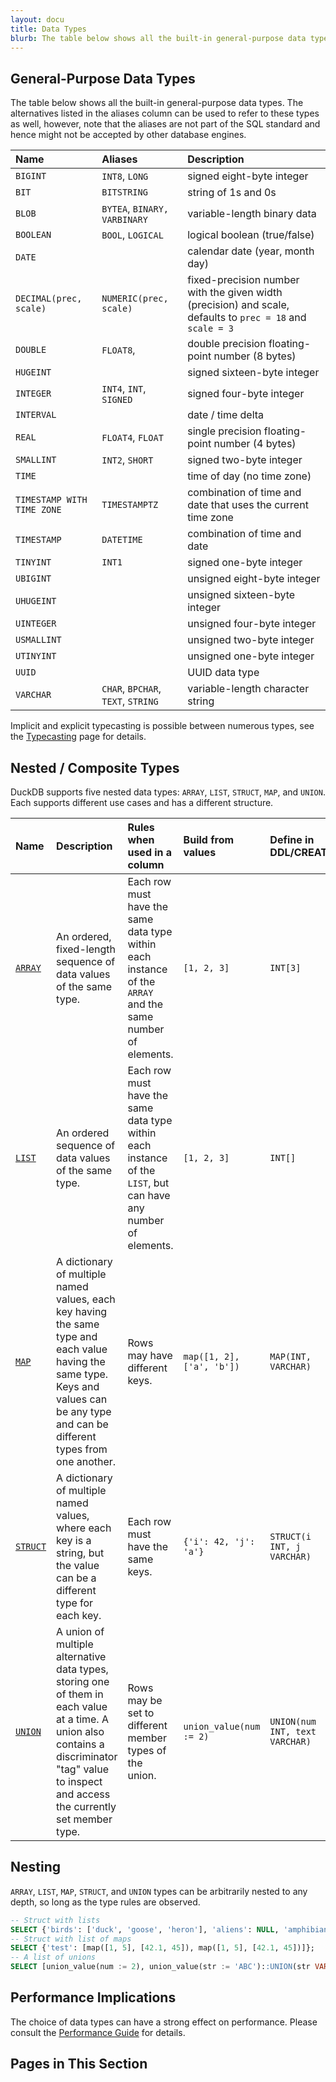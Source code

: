 ```yaml
---
layout: docu
title: Data Types
blurb: The table below shows all the built-in general-purpose data types.
---
```


## General-Purpose Data Types

The table below shows all the built-in general-purpose data types. The alternatives listed in the aliases column can be used to refer to these types as well, however, note that the aliases are not part of the SQL standard and hence might not be accepted by other database engines.

| Name | Aliases | Description |
|:--|:--|:----|
| `BIGINT` | `INT8`, `LONG` | signed eight-byte integer |
| `BIT` | `BITSTRING` | string of 1s and 0s |
| `BLOB` | `BYTEA`, `BINARY,` `VARBINARY` | variable-length binary data |
| `BOOLEAN` | `BOOL`, `LOGICAL` | logical boolean (true/false) |
| `DATE` |   | calendar date (year, month day) |
| `DECIMAL(prec, scale)` | `NUMERIC(prec, scale)` | fixed-precision number with the given width (precision) and scale, defaults to `prec = 18` and `scale = 3` |
| `DOUBLE` | `FLOAT8`, | double precision floating-point number (8 bytes) |
| `HUGEINT` | | signed sixteen-byte integer|
| `INTEGER` | `INT4`, `INT`, `SIGNED` | signed four-byte integer |
| `INTERVAL` |  | date / time delta |
| `REAL` | `FLOAT4`, `FLOAT` | single precision floating-point number (4 bytes)|
| `SMALLINT` | `INT2`, `SHORT` | signed two-byte integer|
| `TIME` | | time of day (no time zone) |
| `TIMESTAMP WITH TIME ZONE` | `TIMESTAMPTZ` | combination of time and date that uses the current time zone |
| `TIMESTAMP` | `DATETIME` | combination of time and date |
| `TINYINT` | `INT1` | signed one-byte integer|
| `UBIGINT` | | unsigned eight-byte integer |
| `UHUGEINT` | | unsigned sixteen-byte integer |
| `UINTEGER` | | unsigned four-byte integer |
| `USMALLINT` | | unsigned two-byte integer |
| `UTINYINT` | | unsigned one-byte integer |
| `UUID` | | UUID data type |
| `VARCHAR` | `CHAR`, `BPCHAR`, `TEXT`, `STRING` | variable-length character string |

Implicit and explicit typecasting is possible between numerous types, see the [Typecasting](typecasting) page for details.

## Nested / Composite Types

DuckDB supports five nested data types: `ARRAY`, `LIST`, `STRUCT`, `MAP`, and `UNION`. Each supports different use cases and has a different structure. 

| Name | Description | Rules when used in a column | Build from values | Define in DDL/CREATE |
|:-|:---|:---|:--|:--|
| [`ARRAY`](../../sql/data_types/array) | An ordered, fixed-length sequence of data values of the same type. | Each row must have the same data type within each instance of the `ARRAY` and the same number of elements. | `[1, 2, 3]` | `INT[3]` |
| [`LIST`](../../sql/data_types/list) | An ordered sequence of data values of the same type. | Each row must have the same data type within each instance of the `LIST`, but can have any number of elements. | `[1, 2, 3]` | `INT[]` |
| [`MAP`](../../sql/data_types/map) | A dictionary of multiple named values, each key having the same type and each value having the same type. Keys and values can be any type and can be different types from one another. | Rows may have different keys. | `map([1, 2], ['a', 'b'])` | `MAP(INT, VARCHAR)` |
| [`STRUCT`](../../sql/data_types/struct) | A dictionary of multiple named values, where each key is a string, but the value can be a different type for each key. | Each row must have the same keys. | `{'i': 42, 'j': 'a'}` | `STRUCT(i INT, j VARCHAR)` |
| [`UNION`](../../sql/data_types/union) | A union of multiple alternative data types, storing one of them in each value at a time. A union also contains a discriminator "tag" value to inspect and access the currently set member type. | Rows may be set to different member types of the union. | `union_value(num := 2)` | `UNION(num INT, text VARCHAR)` |

## Nesting

`ARRAY`, `LIST`, `MAP`, `STRUCT`, and `UNION` types can be arbitrarily nested to any depth, so long as the type rules are observed.

```sql
-- Struct with lists
SELECT {'birds': ['duck', 'goose', 'heron'], 'aliens': NULL, 'amphibians': ['frog', 'toad']};
-- Struct with list of maps
SELECT {'test': [map([1, 5], [42.1, 45]), map([1, 5], [42.1, 45])]};
-- A list of unions
SELECT [union_value(num := 2), union_value(str := 'ABC')::UNION(str VARCHAR, num INTEGER)];
```

## Performance Implications

The choice of data types can have a strong effect on performance. Please consult the [Performance Guide](../../guides/performance/schema) for details.

## Pages in This Section
